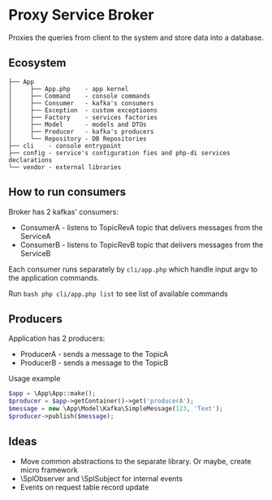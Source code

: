 # Proxy Service Broker

Proxies the queries from client to the system and store data into a database.

## Ecosystem
```
├── App
│     ├── App.php    - app kernel
│     ├── Command    - console commands
│     ├── Consumer   - kafka's consumers
│     ├── Exception  - custom exceptioons
│     ├── Factory    - services factories
│     ├── Model      - models and DTOs
│     ├── Producer   - kafka's producers
│     └── Repository - DB Repositories
├── cli    - console entrypoint
├── config - service's configuration fies and php-di services declarations
└── vendor - external libraries
```
## How to run consumers

Broker has 2 kafkas' consumers:
* ConsumerA - listens to TopicRevA topic that delivers messages from the ServiceA
* ConsumerB - listens to TopicRevB topic that delivers messages from the ServiceB

Each consumer runs separately by `cli/app.php` which handle input argv to the application commands.

Run `bash php cli/app.php list` to see list of available commands

## Producers

Application has 2 producers:
* ProducerA - sends a message to the TopicA
* ProducerB - sends a message to the TopicB

Usage example
```php
$app = \App\App::make();
$producer = $app->getContainer()->get('producerA');
$message = new \App\Model\Kafka\SimpleMessage(123, 'Text');
$producer->publish($message);
```

## Ideas

* Move common abstractions to the separate library. Or maybe, create micro framework
* \SplObserver and \SplSubject for internal events
* Events on request table record update 